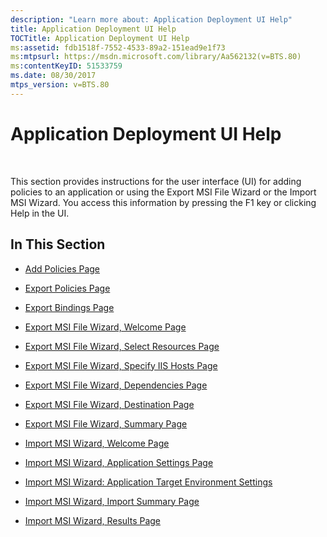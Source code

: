 ```yaml
---
description: "Learn more about: Application Deployment UI Help"
title: Application Deployment UI Help
TOCTitle: Application Deployment UI Help
ms:assetid: fdb1518f-7552-4533-89a2-151ead9e1f73
ms:mtpsurl: https://msdn.microsoft.com/library/Aa562132(v=BTS.80)
ms:contentKeyID: 51533759
ms.date: 08/30/2017
mtps_version: v=BTS.80
---
```


# Application Deployment UI Help

 

This section provides instructions for the user interface (UI) for adding policies to an application or using the Export MSI File Wizard or the Import MSI Wizard. You access this information by pressing the F1 key or clicking Help in the UI.

## In This Section

  - [Add Policies Page](add-policies-page.md)

  - [Export Policies Page](export-policies-page.md)

  - [Export Bindings Page](export-bindings-page.md)

  - [Export MSI File Wizard, Welcome Page](export-msi-file-wizard-welcome-page.md)

  - [Export MSI File Wizard, Select Resources Page](export-msi-file-wizard-select-resources-page.md)

  - [Export MSI File Wizard, Specify IIS Hosts Page](export-msi-file-wizard-specify-iis-hosts-page.md)

  - [Export MSI File Wizard, Dependencies Page](export-msi-file-wizard-dependencies-page.md)

  - [Export MSI File Wizard, Destination Page](export-msi-file-wizard-destination-page.md)

  - [Export MSI File Wizard, Summary Page](export-msi-file-wizard-summary-page.md)

  - [Import MSI Wizard, Welcome Page](import-msi-wizard-welcome-page.md)

  - [Import MSI Wizard, Application Settings Page](import-msi-wizard-application-settings-page.md)

  - [Import MSI Wizard: Application Target Environment Settings](import-msi-wizard-application-target-environment-settings.md)

  - [Import MSI Wizard, Import Summary Page](import-msi-wizard-import-summary-page.md)

  - [Import MSI Wizard, Results Page](import-msi-wizard-results-page.md)


